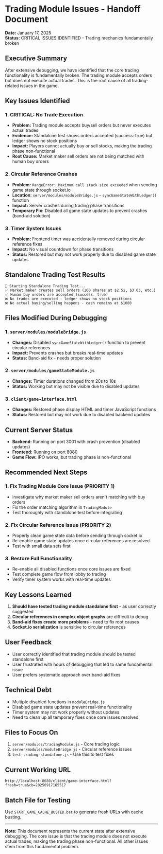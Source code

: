 # Trading Module Issues - Handoff Document
**Date:** January 17, 2025  
**Status:** CRITICAL ISSUES IDENTIFIED - Trading mechanics fundamentally broken

## Executive Summary
After extensive debugging, we have identified that the core trading functionality is fundamentally broken. The trading module accepts orders but does not execute actual trades. This is the root cause of all trading-related issues in the game.

## Key Issues Identified

### 1. **CRITICAL: No Trade Execution**
- **Problem:** Trading module accepts buy/sell orders but never executes actual trades
- **Evidence:** Standalone test shows orders accepted (success: true) but ledger shows no stock positions
- **Impact:** Players cannot actually buy or sell stocks, making the trading phase non-functional
- **Root Cause:** Market maker sell orders are not being matched with human buy orders

### 2. **Circular Reference Crashes**
- **Problem:** `RangeError: Maximum call stack size exceeded` when sending game state through socket.io
- **Location:** `server/modules/moduleBridge.js` - `syncGameStateWithLedger()` function
- **Impact:** Server crashes during trading phase transitions
- **Temporary Fix:** Disabled all game state updates to prevent crashes (band-aid solution)

### 3. **Timer System Issues**
- **Problem:** Frontend timer was accidentally removed during circular reference fixes
- **Impact:** No visual countdown for phase transitions
- **Status:** Restored but may not work properly due to disabled game state updates

## Standalone Trading Test Results
```
🧪 Starting Standalone Trading Test...
✅ Market maker creates sell orders (100 shares at $2.52, $3.03, etc.)
✅ Human buy orders are accepted (success: true)
❌ No trades are executed - ledger shows no stock positions
❌ No actual buying/selling happens - cash remains at $1000
```

## Files Modified During Debugging

### 1. `server/modules/moduleBridge.js`
- **Changes:** Disabled `syncGameStateWithLedger()` function to prevent circular references
- **Impact:** Prevents crashes but breaks real-time updates
- **Status:** Band-aid fix - needs proper solution

### 2. `server/modules/gameStateModule.js`
- **Changes:** Timer durations changed from 20s to 10s
- **Status:** Working but may not be visible due to disabled updates

### 3. `client/game-interface.html`
- **Changes:** Restored phase display HTML and timer JavaScript functions
- **Status:** Restored but may not work due to disabled backend updates

## Current Server Status
- **Backend:** Running on port 3001 with crash prevention (disabled updates)
- **Frontend:** Running on port 8080
- **Game Flow:** IPO works, but trading phase is non-functional

## Recommended Next Steps

### 1. **Fix Trading Module Core Issue (PRIORITY 1)**
- Investigate why market maker sell orders aren't matching with buy orders
- Fix the order matching algorithm in `TradingModule`
- Test thoroughly with standalone test before integrating

### 2. **Fix Circular Reference Issue (PRIORITY 2)**
- Properly clean game state data before sending through socket.io
- Re-enable game state updates once circular references are resolved
- Test with small data sets first

### 3. **Restore Full Functionality**
- Re-enable all disabled functions once core issues are fixed
- Test complete game flow from lobby to trading
- Verify timer system works with real-time updates

## Key Lessons Learned
1. **Should have tested trading module standalone first** - as user correctly suggested
2. **Circular references in complex object graphs** are difficult to debug
3. **Band-aid fixes create more problems** - need to fix root causes
4. **Socket.io serialization** is sensitive to circular references

## User Feedback
- User correctly identified that trading module should be tested standalone first
- User frustrated with hours of debugging that led to same fundamental issue
- User prefers systematic approach over band-aid fixes

## Technical Debt
- Multiple disabled functions in `moduleBridge.js`
- Disabled game state updates prevent real-time functionality
- Timer system may not work properly without updates
- Need to clean up all temporary fixes once core issues resolved

## Files to Focus On
1. `server/modules/tradingModule.js` - Core trading logic
2. `server/modules/moduleBridge.js` - Circular reference issues
3. `test-trading-standalone.js` - Use this to test fixes

## Current Working URL
```
http://localhost:8080/client/game-interface.html?fresh=true&cb=20250917165517
```

## Batch File for Testing
Use `START_GAME_CACHE_BUSTED.bat` to generate fresh URLs with cache busting.

---
**Note:** This document represents the current state after extensive debugging. The core issue is that the trading module does not execute actual trades, making the trading phase non-functional. All other issues stem from this fundamental problem.
